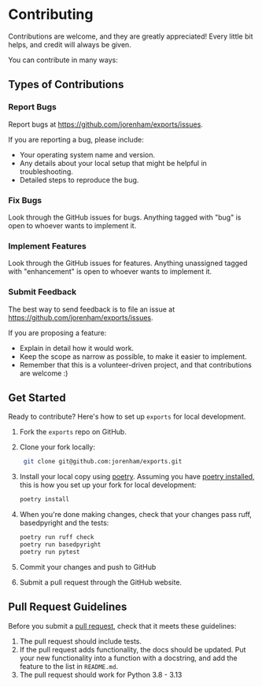 # Contributing

Contributions are welcome, and they are greatly appreciated! Every
little bit helps, and credit will always be given.

You can contribute in many ways:

## Types of Contributions

### Report Bugs

Report bugs at <https://github.com/jorenham/exports/issues>.

If you are reporting a bug, please include:

* Your operating system name and version.
* Any details about your local setup that might be helpful in troubleshooting.
* Detailed steps to reproduce the bug.

### Fix Bugs

Look through the GitHub issues for bugs. Anything tagged with "bug"
is open to whoever wants to implement it.

### Implement Features

Look through the GitHub issues for features. Anything unassigned tagged
with "enhancement" is open to whoever wants to implement it.

### Submit Feedback

The best way to send feedback is to file an issue at
<https://github.com/jorenham/exports/issues>.

If you are proposing a feature:

* Explain in detail how it would work.
* Keep the scope as narrow as possible, to make it easier to implement.
* Remember that this is a volunteer-driven project, and that contributions
  are welcome :)

## Get Started

Ready to contribute? Here's how to set up `exports` for local development.

1. Fork the `exports` repo on GitHub.
2. Clone your fork locally:
   ```bash
    git clone git@github.com:jorenham/exports.git
    ```

3. Install your local copy using [poetry](https://python-poetry.org/).
   Assuming you have [poetry installed](https://python-poetry.org/docs/#installation),
   this is how you set up your fork for local development:
    ```bash
    poetry install
    ```

4. When you're done making changes, check that your changes pass ruff, basedpyright and
the tests:

    ```bash
    poetry run ruff check
    poetry run basedpyright
    poetry run pytest
    ```

5. Commit your changes and push to GitHub

6. Submit a pull request through the GitHub website.

## Pull Request Guidelines

Before you submit a [pull request](https://github.com/jorenham/exports/pulls), check
that it meets these guidelines:

1. The pull request should include tests.
2. If the pull request adds functionality, the docs should be updated. Put
   your new functionality into a function with a docstring, and add the
   feature to the list in `README.md`.
3. The pull request should work for Python 3.8 - 3.13
